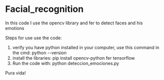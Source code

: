 # Facial_recognition
In this code I use the opencv library and fer to detect faces and his emotions

Steps for use use the code:
1. verify you have python installed in your computer, use this command in the cmd: python --version
2. install the libraries: pip install opencv-python fer tensorflow
3. Run the code with: python deteccion_emociones.py

Pura vida!
